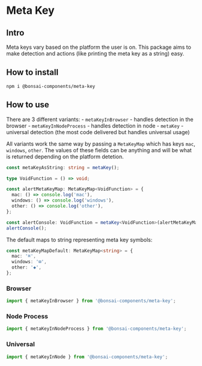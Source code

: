 # Meta Key

## Intro

Meta keys vary based on the platform the user is on. This package aims to
make detection and actions (like printing the meta key as a string) easy.

## How to install

```
npm i @bonsai-components/meta-key
```

## How to use

There are 3 different variants: - `metaKeyInBrowser` - handles detection in the browser - `metaKeyInNodeProcess` - handles detection in node - `metaKey` - universal detection (the most code delivered but handles universal usage)

All variants work the same way by passing a `MetaKeyMap` which has keys `mac`, `windows`, `other`. The values of these fields can be anything and will be what is returned
depending on the platform detetion.

```ts
const metaKeyAsString: string = metaKey();
```

```ts
type VoidFunction = () => void;

const alertMetaKeyMap: MetaKeyMap<VoidFunction> = {
  mac: () => console.log('mac'),
  windows: () => console.log('windows'),
  other: () => console.log('other'),
};

const alertConsole: VoidFunction = metaKey<VoidFunction>(alertMetaKeyMap);
alertConsole();
```

The default maps to string representing meta key symbols:

```ts
const metaKeyMapDefault: MetaKeyMap<string> = {
  mac: '⌘',
  windows: '⊞',
  other: '◆',
};
```

### Browser

```ts
import { metaKeyInBrowser } from '@bonsai-components/meta-key';
```

### Node Process

```ts
import { metaKeyInNodeProcess } from '@bonsai-components/meta-key';
```

### Universal

```ts
import { metaKeyInNode } from '@bonsai-components/meta-key';
```

